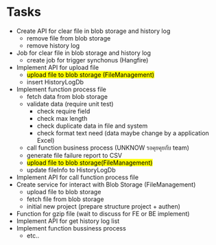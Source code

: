 # Tasks
- Create API for clear file in blob storage and history log
    * remove file from blob storage
    * remove history log
- Job for clear file in blob storage and history log
    * create job for trigger synchonus (Hangfire)
- Implement API for upload file
    * <mark>upload file to blob storage (FileManagement)</mark>
    * insert HistoryLogDb
- Implement function process file
    * fetch data from blob storage
    * validate data (require unit test) 
        - check require field
        - check max length
        - check duplicate data in file and system
        - check format text need (data maybe change by a application Excel)
    * call function business process (UNKNOW รอคุยคุยกับ team)
    * generate file failure report to CSV
    * <mark>upload file to blob storage(FileManagement)</mark>
    * update fileInfo to HistoryLogDb
- Implement API for call function process file
- Create service for interact with Blob Storage (FileManagement)
    * upload file to blob storage
    * fetch file from blob storage
    * initial new project (prepare structure project + authen)
- Function for gzip file (wait to discuss for FE or BE implement)
- Implement API for get history log list
- Implement function bussiness process
    * etc..